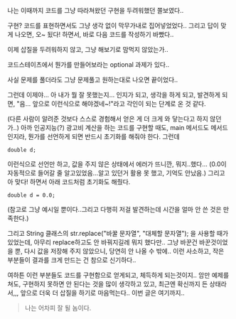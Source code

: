 나는 이때까지 코드를 그냥 따라쳐왔던 구현을 두려워했던 쫄보였다..

구현? 코드를 표현하면서도 그냥 생각 없이 막무가내로 집어넣었었다..
그리고 답이 맞게 나오면, 오~ 됬다! 하면서, 바로 다음 코드를 작성하기 바빴다..

이제 삽질을 두려워하지 않고, 그냥 해보기로 맘먹지 않았는가..

코드스테이츠에서 뭔가를 만들어보라는 optional 과제가 있다..

사실 문제를 풀더라도 그냥 문제풀고 원하는대로 나오면 끝이었다..

그런데 이제야... 아 내가 뭘 잘 못했는지... 인지가 되고, 생각을 하게 되고, 발견하게 되면, 
"음... 앞으로 이런식으로 해야겠네~!"라고 각인이 되는 단계로 온 것 같다.

(다른 사람이 알려준 것보다 스스로 경험해서 얻은 게 더 크게 와 닿는다고 하지 않던가..)
아까 인공지능(?) 광고비 계산을 하는 코드를 구현할 때도,
main 메서드도 메서드인지라, 뭔가를 선언하게 되면 반드시 초기화를 해줘야 한다.
그런데
```
double d; 
```
이런식으로 선언만 하고, 값을 주지 않은 상태에서 에러가 뜨니깐, 뭐지..했다...
(0.0이 자동적으로 들어갈 줄 알고있었음...알고 있던거 활용 못 했고, 기억도 안났음.)
그리고 아 맞다! 하면서 아래 코드처럼 초기화도 해줬다. 
```
double d = 0.0;
```
(참고로 그냥 예시일 뿐이다..그리고 다행히 저걸 발견하는데 시간을 얼마 안 쓴 것은 만족한다.)

그리고 String 클래스의 
str.replace("바꿀 문자열", "대체할 문자열");
을 사용할 때가 있었는데, 
아무리 replace하고도 안 바꿔지길레 뭐지 했다만.. 그냥 바꾼건 바꾼것이었을 뿐, 다시 값을 저장해 주지 않았으니, 당연히 안 나올 수 밖에.. 
이런 사소하고, 작은 부분들이 결과를 크게 만드는 건 참으로 신기하다..

여하튼 이런 부분들도 코드를 구현함으로 얻게되고, 체득하게 되는것이지.. 암만 예제를 쳐도, 구현하지 못하면 안 된다는 것을 많이 생각하고 있고, 최근엔 확신까지 든 상태라서,,, 앞으로 더욱 더 삽질을 하기로 마음먹는다..
이번 글은 여기까지..

> 나는 어차피 잘 될 놈이다.
